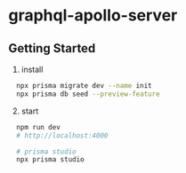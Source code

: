 # graphql-apollo-server

## Getting Started

1. install

```zsh
  npx prisma migrate dev --name init
  npx prisma db seed --preview-feature
```

2. start

```zsh
  npm run dev
  # http://localhost:4000

  # prisma studio
  npx prisma studio
```
